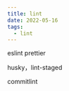 ```yaml
---
title: lint
date: 2022-05-16
tags:
  - lint
---
```


eslint
prettier

husky，lint-staged 

commitlint 
